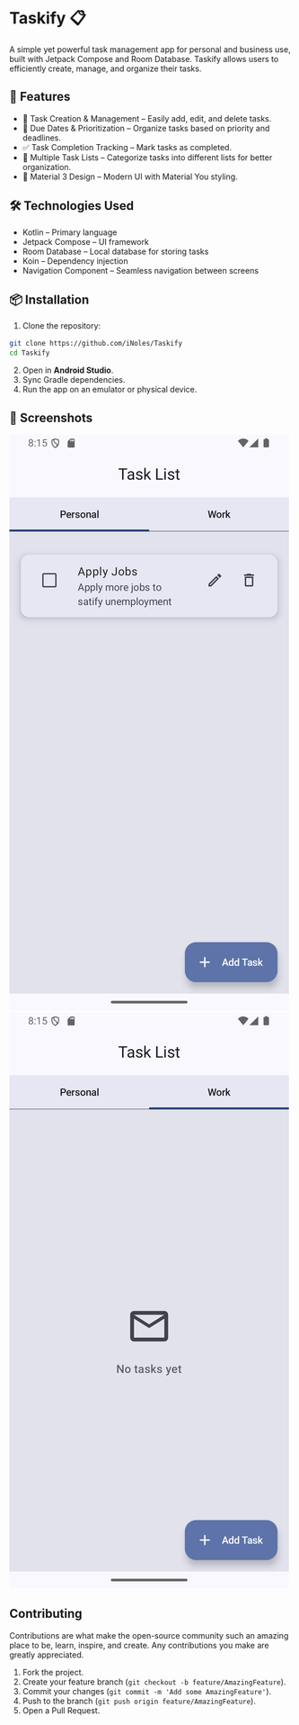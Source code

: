 # Taskify 📋

A simple yet powerful task management app for personal and business use, built with Jetpack Compose and Room Database. Taskify allows users to efficiently create, manage, and organize their tasks.

## 🚀 Features

- 📝 Task Creation & Management – Easily add, edit, and delete tasks.
- 📆 Due Dates & Prioritization – Organize tasks based on priority and deadlines.
- ✅ Task Completion Tracking – Mark tasks as completed.
- 📂 Multiple Task Lists – Categorize tasks into different lists for better organization.
- 🌙 Material 3 Design – Modern UI with Material You styling.

## 🛠️ Technologies Used

- Kotlin – Primary language
- Jetpack Compose – UI framework
- Room Database – Local database for storing tasks
- Koin – Dependency injection
- Navigation Component – Seamless navigation between screens

## 📦 Installation

1. Clone the repository:

```sh
git clone https://github.com/iNoles/Taskify
cd Taskify
```

2. Open in **Android Studio**.
3. Sync Gradle dependencies.
4. Run the app on an emulator or physical device.

## 📸 Screenshots

![Personal](images/personal.png)
![Work](images/work.png)

## Contributing

Contributions are what make the open-source community such an amazing place to be, learn, inspire, and create. Any contributions you make are greatly appreciated.

1. Fork the project.
2. Create your feature branch (`git checkout -b feature/AmazingFeature`).
3. Commit your changes (`git commit -m 'Add some AmazingFeature'`).
4. Push to the branch (`git push origin feature/AmazingFeature`).
5. Open a Pull Request.
